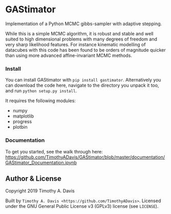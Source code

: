 # GAStimator
Implementation of a Python MCMC gibbs-sampler with adaptive stepping. 

While this is a simple MCMC algorithm, it is robust and stable and well suited to high dimensional problems with many degrees of freedom and very sharp likelihood features. For instance kinematic modelling of datacubes with this code has been found to be orders of magnitude quicker than using more advanced affine-invariant MCMC methods. 

### Install
You can install GAStimator with `pip install gastimator`. Alternatively you can download the code here, navigate to the directory you unpack it too, and run `python setup.py install`.
    
It requires the following modules:

* numpy
* matplotlib
* progress
* plotbin

### Documentation

To get you started, see the walk through here: https://github.com/TimothyADavis/GAStimator/blob/master/documentation/GAStimator_Documentation.ipynb


Author & License
-----------------

Copyright 2019 Timothy A. Davis

Built by `Timothy A. Davis <https://github.com/TimothyADavis>`. Licensed under
the GNU General Public License v3 (GPLv3) license (see ``LICENSE``).